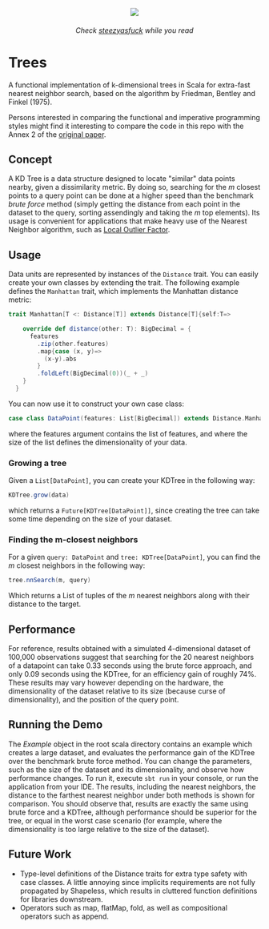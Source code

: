 <p align="center">
  <img src ="https://thumbs.gfycat.com/SoupyAmazingHammerkop-size_restricted.gif" />
</p>

<h6 align="center">
  Check <a href="https://www.youtube.com/watch?v=AJvCnFqSViA&t=883s">steezyasfuck</a> while you read
</h6>
                                                                                
# Trees
A functional implementation of k-dimensional trees in Scala for extra-fast nearest neighbor search, based on the algorithm by Friedman, Bentley and Finkel (1975).

Persons interested in comparing the functional and imperative programming styles might find it interesting to compare the code in this repo with the Annex 2 of the [original paper](https://www.slac.stanford.edu/pubs/slacpubs/1500/slac-pub-1549.pdf).

## Concept
A KD Tree is a data structure designed to locate "similar" data points nearby, given a dissimilarity metric. By doing so, searching for the *m* closest points to a query point can be done at a higher speed than the benchmark *brute force* method (simply getting the distance from each point in the dataset to the query, sorting assendingly and taking the *m* top elements). Its usage is convenient for applications that make heavy use of the Nearest Neighbor algorithm, such as [Local Outlier Factor](http://www.dbs.ifi.lmu.de/Publikationen/Papers/LOF.pdf).

## Usage
Data units are represented by instances of the `Distance` trait. You can easily create your own classes by extending the trait. The following example defines the `Manhattan` trait, which implements the Manhattan distance metric:

```scala
trait Manhattan[T <: Distance[T]] extends Distance[T]{self:T=>

    override def distance(other: T): BigDecimal = {
      features
        .zip(other.features)
        .map{case (x, y)=>
          (x-y).abs
        }
        .foldLeft(BigDecimal(0))(_ + _)
    }
  }
```

You can now use it to construct your own case class:

```scala
case class DataPoint(features: List[BigDecimal]) extends Distance.Manhattan[DataPoint]
```

where the features argument contains the list of features, and where the size of the list defines the dimensionality of your data.

### Growing a tree

Given a `List[DataPoint]`, you can create your KDTree in the following way:

```scala
KDTree.grow(data)
```

which returns a `Future[KDTree[DataPoint]]`, since creating the tree can take some time depending on the size of your dataset.

### Finding the m-closest neighbors

For a given `query: DataPoint` and `tree: KDTree[DataPoint]`, you can find the *m* closest neighbors in the following way:

```scala
tree.nnSearch(m, query)
```

Which returns a List of tuples of the *m* nearest neighbors along with their distance to the target.

## Performance

For reference, results obtained with a simulated 4-dimensional dataset of 100,000 observations suggest that searching for the 20 nearest neighbors of a datapoint can take 0.33 seconds using the brute force approach, and only 0.09 seconds using the KDTree, for an efficiency gain of roughly 74%. These results may vary however depending on the hardware, the dimensionality of the dataset relative to its size (because curse of dimensionality), and the position of the query point.

## Running the Demo
The *Example* object in the root scala directory contains an example which creates a large dataset, and evaluates the performance gain of the KDTree over the benchmark brute force method. You can change the parameters, such as the size of the dataset and its dimensionality, and observe how performance changes. To run it, execute `sbt run` in your console, or run the application from your IDE. The results, including the nearest neighbors, the distance to the farthest nearest neighbor under both methods is shown for comparison. You should observe that, results are exactly the same using brute force and a KDTree, although performance should be superior for the tree, or equal in the worst case scenario (for example, where the dimensionality is too large relative to the size of the dataset).

## Future Work
- Type-level definitions of the Distance traits for extra type safety with case classes. A little annoying since implicits requirements are not fully propagated by Shapeless, which results in cluttered function definitions for libraries downstream.
- Operators such as map, flatMap, fold, as well as compositional operators such as append.
